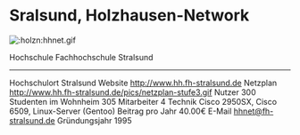 # Sralsund, Holzhausen-Network

![:holzn:hhnet.gif](holzn/hhnet.gif)

  Hochschule              Fachhochschule Stralsund
  ----------------------- ----------------------------------------------------------
  Hochschulort            Stralsund
  Website                 <http://www.hh.fh-stralsund.de>
  Netzplan                <http://www.hh.fh-stralsund.de/pics/netzplan-stufe3.gif>
  Nutzer                  300
  Studenten im Wohnheim   305
  Mitarbeiter             4
  Technik                 Cisco 2950SX, Cisco 6509, Linux-Server (Gentoo)
  Beitrag pro Jahr        40.00€
  E-Mail                  <hhnet@fh-stralsund.de>
  Gründungsjahr           1995
